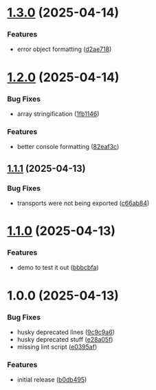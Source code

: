 # [1.3.0](https://github.com/hiddentao/logger/compare/v1.2.0...v1.3.0) (2025-04-14)


### Features

* error object formatting ([d2ae718](https://github.com/hiddentao/logger/commit/d2ae718891669dfc47f30b332ad6d544e46166e8))

# [1.2.0](https://github.com/hiddentao/logger/compare/v1.1.1...v1.2.0) (2025-04-14)


### Bug Fixes

* array stringification ([1fb1146](https://github.com/hiddentao/logger/commit/1fb114620b7d638ca514cfbc2b06b9085eaf30a4))


### Features

* better console formatting ([82eaf3c](https://github.com/hiddentao/logger/commit/82eaf3c533d528770692560b2b255b2946ac039a))

## [1.1.1](https://github.com/hiddentao/logger/compare/v1.1.0...v1.1.1) (2025-04-13)


### Bug Fixes

* transports were not being exported ([c66ab84](https://github.com/hiddentao/logger/commit/c66ab843aa943155fb15970fa5dddc85496f59dc))

# [1.1.0](https://github.com/hiddentao/logger/compare/v1.0.0...v1.1.0) (2025-04-13)


### Features

* demo to test it out ([bbbcbfa](https://github.com/hiddentao/logger/commit/bbbcbfa132eda908bbe1af3c68374390918b8283))

# 1.0.0 (2025-04-13)


### Bug Fixes

* husky deprecated lines ([9c9c9a6](https://github.com/hiddentao/logger/commit/9c9c9a60c04bb96ad3c42d4e2ca261e2a06354ce))
* husky deprecated stuff ([e28a05f](https://github.com/hiddentao/logger/commit/e28a05f4f296ecddda655aaae852ef4fb4e7b640))
* missing lint script ([e0395af](https://github.com/hiddentao/logger/commit/e0395af9b983ef33fce7a26befed1a98462cf8e6))


### Features

* initial release ([b0db495](https://github.com/hiddentao/logger/commit/b0db4951e2743a7e4336369010cd19e8bd6f855b))
